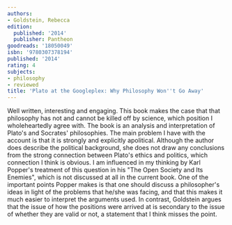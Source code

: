 ```yaml
---
authors:
- Goldstein, Rebecca
edition:
  published: '2014'
  publisher: Pantheon
goodreads: '18050049'
isbn: '9780307378194'
published: '2014'
rating: 4
subjects:
- philosophy
- reviewed
title: 'Plato at the Googleplex: Why Philosophy Won''t Go Away'
---
```

Well written, interesting and engaging. This book makes the case that that philosophy has not and cannot be killed off by science, which position I wholeheartedly agree with. The book is an analysis and interpretation of Plato's and Socrates' philosophies. The main problem I have with the account is that it is strongly and explicitly apolitical. Although the author does describe the political background, she does not draw any conclusions from the strong connection between Plato's ethics and politics, which connection I think is obvious. I am influenced in my thinking by Karl Popper's treatment of this question in his "The Open Society and Its Enemies", which is not discussed at all in the current book. One of the important points Popper makes is that one should discuss a philosopher's ideas in light of the problems that he/she was facing, and that this makes it much easier to interpret the arguments used. In contrast, Goldstein argues that the issue of how the positions were arrived at is secondary to the issue of whether they are valid or not, a statement that I think misses the point.
